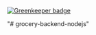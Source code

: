 
[![Greenkeeper badge](https://badges.greenkeeper.io/maeldz/grocery-backend-nodejs.svg)](https://greenkeeper.io/)

"# grocery-backend-nodejs" 
